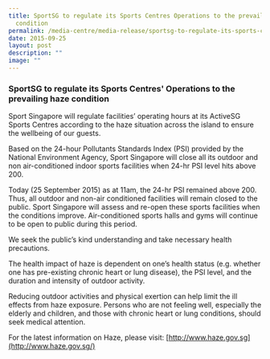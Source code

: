 ```yaml
---
title: SportSG to regulate its Sports Centres Operations to the prevailing haze
  condition
permalink: /media-centre/media-release/sportsg-to-regulate-its-sports-centres-operations-to-the-prevailing-haze/
date: 2015-09-25
layout: post
description: ""
image: ""
---
```

### **SportSG to regulate its Sports Centres' Operations to the prevailing haze condition**

Sport Singapore will regulate facilities’ operating hours at its ActiveSG Sports Centres according to the haze situation across the island to ensure the wellbeing of our guests.

Based on the 24-hour Pollutants Standards Index (PSI) provided by the National Environment Agency, Sport Singapore will close all its outdoor and non air-conditioned indoor sports facilities when 24-hr PSI level hits above 200.

Today (25 September 2015) as at 11am, the 24-hr PSI remained above 200. Thus, all outdoor and non-air conditioned facilities will remain closed to the public. Sport Singapore will assess and re-open these sports facilities when the conditions improve. Air-conditioned sports halls and gyms will continue to be open to public during this period.

We seek the public’s kind understanding and take necessary health precautions.

The health impact of haze is dependent on one’s health status (e.g. whether one has pre-existing chronic heart or lung disease), the PSI level, and the duration and intensity of outdoor activity.

Reducing outdoor activities and physical exertion can help limit the ill effects from haze exposure. Persons who are not feeling well, especially the elderly and children, and those with chronic heart or lung conditions, should seek medical attention.

For the latest information on Haze, please visit: 
[http://www.haze.gov.sg](http://www.haze.gov.sg/)